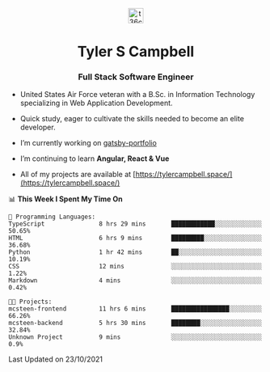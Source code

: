 <p align="center">
<a href="https://www.linkedin.com/in/t36campbell" target="blank"><img align="center" src="https://ik.imagekit.io/t36campbell/Portfolio/linkedin.png.original_m8bbGgPh6.png" alt="t36campbell" height="30" width="30" /></a>
</p>
<h1 align="center">Tyler S Campbell</h1>
<h3 align="center">Full Stack Software Engineer</h3>

* United States Air Force veteran with a B.Sc. in Information Technology specializing in Web Application Development. 

* Quick study, eager to cultivate the skills needed to become an elite developer.

* I’m currently working on [gatsby-portfolio](https://github.com/t36campbell/gatsby-portfolio)

* I’m continuing to learn **Angular, React & Vue**

* All of my projects are available at [https://tylercampbell.space/](https://tylercampbell.space/)

<!--START_SECTION:waka-->
📊 **This Week I Spent My Time On** 

```text
💬 Programming Languages: 
TypeScript               8 hrs 29 mins       ████████████░░░░░░░░░░░░░   50.65% 
HTML                     6 hrs 9 mins        █████████░░░░░░░░░░░░░░░░   36.68% 
Python                   1 hr 42 mins        ██░░░░░░░░░░░░░░░░░░░░░░░   10.19% 
CSS                      12 mins             ░░░░░░░░░░░░░░░░░░░░░░░░░   1.22% 
Markdown                 4 mins              ░░░░░░░░░░░░░░░░░░░░░░░░░   0.42%

🐱‍💻 Projects: 
mcsteen-frontend         11 hrs 6 mins       ████████████████░░░░░░░░░   66.26% 
mcsteen-backend          5 hrs 30 mins       ████████░░░░░░░░░░░░░░░░░   32.84% 
Unknown Project          9 mins              ░░░░░░░░░░░░░░░░░░░░░░░░░   0.9%

```


 Last Updated on 23/10/2021
<!--END_SECTION:waka-->
